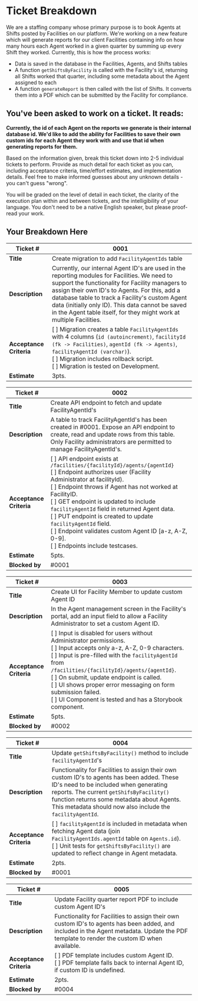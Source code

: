 # Ticket Breakdown
We are a staffing company whose primary purpose is to book Agents at Shifts posted by Facilities on our platform. We're working on a new feature which will generate reports for our client Facilities containing info on how many hours each Agent worked in a given quarter by summing up every Shift they worked. Currently, this is how the process works:

- Data is saved in the database in the Facilities, Agents, and Shifts tables
- A function `getShiftsByFacility` is called with the Facility's id, returning all Shifts worked that quarter, including some metadata about the Agent assigned to each
- A function `generateReport` is then called with the list of Shifts. It converts them into a PDF which can be submitted by the Facility for compliance.

## You've been asked to work on a ticket. It reads:

**Currently, the id of each Agent on the reports we generate is their internal database id. We'd like to add the ability for Facilities to save their own custom ids for each Agent they work with and use that id when generating reports for them.**


Based on the information given, break this ticket down into 2-5 individual tickets to perform. Provide as much detail for each ticket as you can, including acceptance criteria, time/effort estimates, and implementation details. Feel free to make informed guesses about any unknown details - you can't guess "wrong".


You will be graded on the level of detail in each ticket, the clarity of the execution plan within and between tickets, and the intelligibility of your language. You don't need to be a native English speaker, but please proof-read your work.

## Your Breakdown Here

| Ticket # | 0001 |
| --- | --- |
| **Title** | Create migration to add `FacilityAgentIds` table |
| **Description** | Currently, our internal Agent ID's are used in the reporting modules for Facilities. We need to support the functionality for Facility managers to assign their own ID's to Agents. For this, add a database table to track a Facility's custom Agent data (initially only ID). This data cannot be saved in the Agent table itself, for they might work at multiple Facilities.|
| **Acceptance Criteria** | [ ] Migration creates a table `FacilityAgentIds` with 4 columns (`id (autoincrement)`, `facilityId (fk -> Facilities)`, `agentId (fk -> Agents)`, `facilityAgentId (varchar)`).<br>[ ] Migration includes rollback script.<br>[ ] Migration is tested on Development. |
| **Estimate** | 3pts. |


| Ticket # | 0002 |
| --- | --- |
| **Title** | Create API endpoint to fetch and update FacilityAgentId's |
| **Description** | A table to track FacilityAgentId's has been created in #0001. Expose an API endpoint to create, read and update rows from this table. Only Facility administrators are permitted to manage FacilityAgentId's. |
| **Acceptance Criteria** | [ ] API endpoint exists at `/facilities/{facilityId}/agents/{agentId}`<br>[ ] Endpoint authorizes user (Facility Administrator at facilityId).<br>[ ] Endpoint throws if Agent has not worked at FacilityID.<br>[ ] GET endpoint is updated to include `facilityAgentId` field in returned Agent data.<br>[ ] PUT endpoint is created to update `facilityAgentId` field.<br>[ ] Endpoint validates custom Agent ID [a-z, A-Z, 0-9].<br>[ ] Endpoints include testcases.|
| **Estimate** | 5pts. |
| **Blocked by** | #0001 |


| Ticket # | 0003 |
| --- | --- |
| **Title** | Create UI for Facility Member to update custom Agent ID |
| **Description** | In the Agent management screen in the Facility's portal, add an input field to allow a Facility Administrator to set a custom Agent ID. |
| **Acceptance Criteria** | [ ] Input is disabled for users without Administrator permissions.<br>[ ] Input accepts only a-z, A-Z, 0-9 characters.<br>[ ] Input is pre-filled with the `facilityAgentId` from `/facilities/{facilityId}/agents/{agentId}`.<br>[ ] On submit, update endpoint is called.<br>[ ] UI shows proper error messaging on form submission failed.<br>[ ] UI Component is tested and has a Storybook component. |
| **Estimate** | 5pts. |
| **Blocked by** | #0002 |


| Ticket # | 0004 |
| --- | --- |
| **Title** | Update `getShiftsByFacility()` method to include `facilityAgentId`'s |
| **Description** | Functionality for Facilities to assign their own custom ID's to agents has been added. These ID's need to be included when generating reports. The current `getShifsByFacility()` function returns some metadata about Agents. This metadata should now also include the `facilityAgentId`. |
| **Acceptance Criteria** | [ ] `facilityAgentId` is included in metadata when fetching Agent data (join `FacilityAgentIds.agentId` table on `Agents.id`).<br> [ ] Unit tests for `getShiftsByFacility()` are updated to reflect change in Agent metadata. |
| **Estimate** | 2pts. |
| **Blocked by** | #0001 |


| Ticket # | 0005 |
| --- | --- |
| **Title** | Update Facility quarter report PDF to include custom Agent ID's |
| **Description** | Functionality for Facilities to assign their own custom ID's to agents has been added, and included in the Agent metadata. Update the PDF template to render the custom ID when available. |
| **Acceptance Criteria** | [ ] PDF template includes custom Agent ID.<br>[ ] PDF template falls back to internal Agent ID, if custom ID is undefined.<br> |
| **Estimate** | 2pts. |
| **Blocked by** | #0004 |
